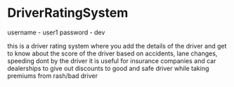 # DriverRatingSystem
username - user1
password - dev

this is a driver rating system where you add the details of the driver and get to know about the score of the driver based on accidents, lane changes, speeding dont by the driver
it is useful for insurance companies and car dealerships to give out discounts to good and safe driver while taking premiums from rash/bad driver
